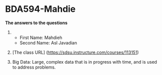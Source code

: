 # BDA594-Mahdie

**The answers to the questions**
1.   - First Name: Mahdieh
     - Second Name: Asl Javadian

2. [The class URL] (https://sdsu.instructure.com/courses/113151)
3. Big Data: Large, complex data that is in progress with time, and is used to address problems.
